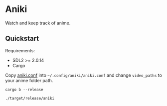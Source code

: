 
# Aniki

Watch and keep track of anime.

## Quickstart

Requirements:
- SDL2 >= 2.0.14
- Cargo

Copy [aniki.conf](/aniki.conf) into `~/.config/aniki/aniki.conf` and change
`video_paths` to your anime folder path.

```console
cargo b --release
```
```console
./target/release/aniki
```
